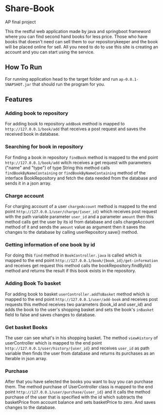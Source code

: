 # Share-Book
AP final project

This the restful web application made by java and springboot frameword where you can find second hand books for less 
price. Those who have books that doesn't need can sell them to our repositorykeeper and 
the book will be placed online for sell.
All you need to do to use this site is creating an account and you can start using the service.

## How To Run
For running application head to the target folder and run `ap-0.0.1-SNAPSHOT.jar` that should run the program for you.

## Features
### Adding book to repository
For adding book to repository `addBook` method is mapped to `http://127.0.0.1/book/add` that receives a post request 
and saves the received book in database.
### Searching for book in repository
For finding a book in repository `findBook` method is mapped to the end point `http://127.0.0.1/book/add` witch receives
a get request with parameters ("name" and "type") of type String this method calls `findBookByNameContaining` or 
`findBookByNameContaining` method of the interface BookRepository and fetch the data needed from the database and sends
it in a json array.
### Charge account
For charging account of a user `chargeAccount` method is mapped to the end point `http://127.0.0.1/user/charge/{user_id}`
which receives post request with the path variable parameter `user_id` and a parameter `amount` then this method calls 
get the user by its id from database and calls chargeAccount method of it and sends the `amount` value as argument then
it saves the changes to the database by calling userRepository.save() method.
### Getting information of one book by id
For doing this `find` method in `BookController.java` is called which is mapped to the end point 
`http://127.0.0.1/book/{book_id}/get-information` and receives get request this method calls the bookRepository.findById()
method and returns the result if this book exists in the repository.
### Adding Book To basket
For adding book to basket `userController.addToBasket` method which is mapped to the end point `http://127.0.0.1/user/add-book`
and receives post requests this method receives two parameters (book_id and user_id) and adds the book to the user's 
shopping basket and sets the book's `inBasket` field to false and saves changes to database.
### Get basket Books
The user can see what's in his shopping basket. The method `viewHistory` of userController which is mapped to the end point
`http://127.0.0.1/user/history/{user_id}` and receives `user_id` as path variable then finds the user from database and returns
its purchases as an Iterable<Purchase> in json array.
### Purchase
After that you have selected the books you want to buy you can purchase them. The method purchase of UserController class 
is mapped to the end point `http://127.0.0.1/user/purchase/{user_id}` and it calls the method purchase of the user that 
is specified with the id which subtracts the basketPrice from account balance and sets basketPrice to zero. And saves 
changes to the database.